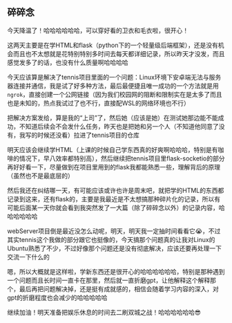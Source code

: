 ## 碎碎念
今天降温了！哈哈哈哈哈哈，可以穿好看的卫衣和毛衣啦，很开心！

这两天主要是在学HTML和flask（python下的一个轻量级后端框架），还是没有机会而且也不太想就是花特别特别多时间去每天都详细记录，所以昨天才没发，而且感觉发多了的话，也没有什么质量啊哈哈哈哈

今天应该算是解决了tennis项目里面的一个问题：Linux环境下安卓端无法与服务器连接并通信，我是试了好多种方法，最后最便捷且唯一成功的一个方法就是用`ngrok`，直接创建一个公网链接（因为我们校园网的阻断和限制实在是太多了而且也是未知的，热点我试过了也不行，直接配WSL的网络环境也不行）

把解决方案发给，算是我的“上司”了，然后她（应该是她）在测试她那边能不能成功，不知道后续会不会发什么任务，昨天也是把她和另一个人（不知道他同意了没有，我写的时候还没看）拉进了tennis项目的仓库

明天应该会继续学HTML（上课的时候自己学东西真的好爽啊哈哈哈，特别是有咖啡的情况下，早八效率都特别高），然后继续把tennis项目里flask-socketio的部分再好好看一下，尽量做到在项目里用到的flask我都能熟悉一些，理解背后的原理（虽然也不是最底层的）

然后我还在纠结哪一天，有可能应该或许也许是周末吧，就把学的HTML的东西都记录到这来，还有flask的，主要是我最近是不太想搞那种碎片化的记录，所以有可能后面某一天你就会看到我突然发了一大篇（除了碎碎念以外）的记录内容，哈哈哈哈哈哈

webServer项目倒是最近没怎么动呢，明天，明天我一定抽时间看看它😭，不过其实tennis这个我做的部分跟它也挺像的，今天搞那个问题真的让我对Linux的Ubuntu熟悉了不少，不过好像那个问题还是没有彻底解决，应该还要再处理一下交流一下什么的

嗯，所以大概就是这样啦，学新东西还是很开心的哈哈哈哈哈哈，特别是那种遇到一个问题而且长时间一直卡在那里，然后就一直折磨gpt，让他解释这个解释那个，最后再把问题解决掉，还是挺有成就感的，相信会随着学习内容的深入，对gpt的折磨程度也会减少的哈哈哈哈哈

继续加油！明天准备把娱乐休息的时间去二刷双城之战！哈哈哈哈哈哈😎
